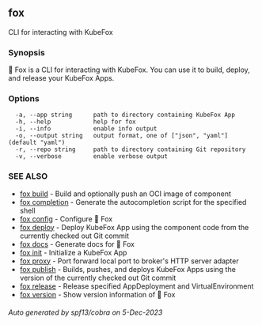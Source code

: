 ## fox

CLI for interacting with KubeFox

### Synopsis


🦊 Fox is a CLI for interacting with KubeFox. You can use it to build, deploy, 
and release your KubeFox Apps.


### Options

```
  -a, --app string      path to directory containing KubeFox App
  -h, --help            help for fox
  -i, --info            enable info output
  -o, --output string   output format, one of ["json", "yaml"] (default "yaml")
  -r, --repo string     path to directory containing Git repository
  -v, --verbose         enable verbose output
```

### SEE ALSO

* [fox build](fox_build.md)	 - Build and optionally push an OCI image of component
* [fox completion](fox_completion.md)	 - Generate the autocompletion script for the specified shell
* [fox config](fox_config.md)	 - Configure 🦊 Fox
* [fox deploy](fox_deploy.md)	 - Deploy KubeFox App using the component code from the currently checked out Git commit
* [fox docs](fox_docs.md)	 - Generate docs for 🦊 Fox
* [fox init](fox_init.md)	 - Initialize a KubeFox App
* [fox proxy](fox_proxy.md)	 - Port forward local port to broker's HTTP server adapter
* [fox publish](fox_publish.md)	 - Builds, pushes, and deploys KubeFox Apps using the version of the currently checked out Git commit
* [fox release](fox_release.md)	 - Release specified AppDeployment and VirtualEnvironment
* [fox version](fox_version.md)	 - Show version information of 🦊 Fox

###### Auto generated by spf13/cobra on 5-Dec-2023
